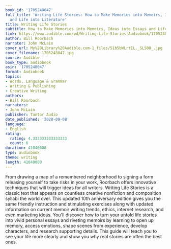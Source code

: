 ```yaml
---
book_id: '1705248047'
full_title: 'Writing Life Stories: How to Make Memories into Memoirs, Ideas into Essays
  and Life into Literature'
title: Writing Life Stories
subtitle: How to Make Memories into Memoirs, Ideas into Essays and Life into Literature
link: https://www.audible.com/pd/Writing-Life-Stories-Audiobook/1705248047
author: Bill Roorbach
narrator: John McLain
cover_url: My%20Library%20Audible.com-1_files/51b5bWLrtEL._SL500_.jpg
cover_filename: 1705248047.jpg
source: Audible
book_type: audiobook
asin: '1705248047'
format: Audiobook
topics:
- Words, Language & Grammar
- Writing & Publishing
- Creative Writing
authors:
- Bill Roorbach
narrators:
- John McLain
publisher: Tantor Audio
date_published: '2020-09-08'
language:
- English
rating:
  rating: 4.333333333333333
  count: 6
duration: 41040000
type: audiobook
theme: writing
length: 41040000
---
```

From drawing a map of a remembered neighborhood to signing a form releasing yourself to take risks in your work, Roorbach offers innovative techniques that will trigger ideas for all writers.
Writing Life Stories is a classic text that appears on countless creative nonfiction and composition syllabi the world over. This updated 10th anniversary edition gives you the same friendly instruction and stimulating exercises along with updated information on current memoir writing trends, ethics, internet research, and even marketing ideas. You'll discover how to turn your untold life stories into vivid personal essays and riveting memoirs by learning to open up memory, access emotions, shape scenes from experience, develop characters, and research supporting details.
This guide will teach you to see your life more clearly and show you why real stories are often the best ones.

